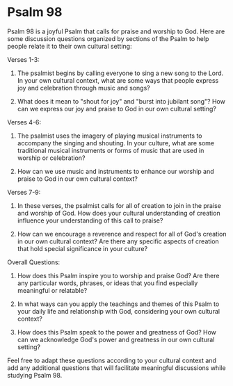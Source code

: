 # Psalm 98

Psalm 98 is a joyful Psalm that calls for praise and worship to God. Here are some discussion questions organized by sections of the Psalm to help people relate it to their own cultural setting:

Verses 1-3:

1. The psalmist begins by calling everyone to sing a new song to the Lord. In your own cultural context, what are some ways that people express joy and celebration through music and songs?

2. What does it mean to "shout for joy" and "burst into jubilant song"? How can we express our joy and praise to God in our own cultural setting?

Verses 4-6:

1. The psalmist uses the imagery of playing musical instruments to accompany the singing and shouting. In your culture, what are some traditional musical instruments or forms of music that are used in worship or celebration?

2. How can we use music and instruments to enhance our worship and praise to God in our own cultural context?

Verses 7-9:

1. In these verses, the psalmist calls for all of creation to join in the praise and worship of God. How does your cultural understanding of creation influence your understanding of this call to praise?

2. How can we encourage a reverence and respect for all of God's creation in our own cultural context? Are there any specific aspects of creation that hold special significance in your culture?

Overall Questions:

1. How does this Psalm inspire you to worship and praise God? Are there any particular words, phrases, or ideas that you find especially meaningful or relatable?

2. In what ways can you apply the teachings and themes of this Psalm to your daily life and relationship with God, considering your own cultural context?

3. How does this Psalm speak to the power and greatness of God? How can we acknowledge God's power and greatness in our own cultural setting?

Feel free to adapt these questions according to your cultural context and add any additional questions that will facilitate meaningful discussions while studying Psalm 98.